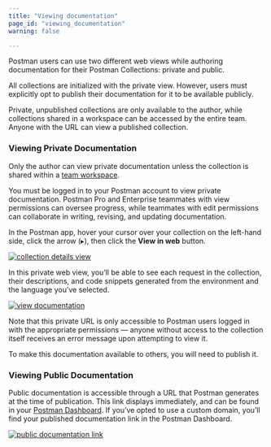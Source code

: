 ```yaml
---
title: "Viewing documentation"
page_id: "viewing_documentation"
warning: false

---
```

Postman users can use two different web views while authoring documentation for their Postman Collections: private and public. 

All collections are initialized with the private view. However, users must explicitly opt to publish their documentation for it to be available publicly. 

Private, unpublished collections are only available to the author, while collections shared in a workspace can be accessed by the entire team. Anyone with the URL can view a published collection.

### Viewing Private Documentation

Only the author can view private documentation unless the collection is shared within a [team workspace](/docs/v6/postman/workspaces/intro_to_workspaces). 

You must be logged in to your Postman account to view private documentation. Postman Pro and Enterprise teammates with view permissions can oversee progress, while teammates with edit permissions can collaborate in writing, revising, and updating documentation. 

In the Postman app, hover your cursor over your collection on the left-hand side, click the arrow (&#9656;), then click the **View in web** button. 

[![collection details view](https://s3.amazonaws.com/postman-static-getpostman-com/postman-docs/WS-docs-private-view.png)](https://s3.amazonaws.com/postman-static-getpostman-com/postman-docs/WS-docs-private-view.png)

In this private web view, you’ll be able to see each request in the collection, their descriptions, and code snippets generated from the environment and the language you’ve selected.

[![view documentation](https://s3.amazonaws.com/postman-static-getpostman-com/postman-docs/WS-docs-viewing.png)](https://s3.amazonaws.com/postman-static-getpostman-com/postman-docs/WS-docs-viewing.png)

Note that this private URL is only accessible to Postman users logged in with the appropriate permissions — anyone without access to the collection itself receives an error message upon attempting to view it.

To make this documentation available to others, you will need to publish it.

### Viewing Public Documentation

Public documentation is accessible through a URL that Postman generates at the time of publication. This link displays immediately, and can be found in your [Postman Dashboard]({{site.pm.gs}}). If you’ve opted to use a custom domain, you’ll find your published documentation link in the Postman Dashboard.

[![public documentation link](https://s3.amazonaws.com/postman-static-getpostman-com/postman-docs/WS-docs-public-view.png)](https://s3.amazonaws.com/postman-static-getpostman-com/postman-docs/WS-docs-public-view.png)









